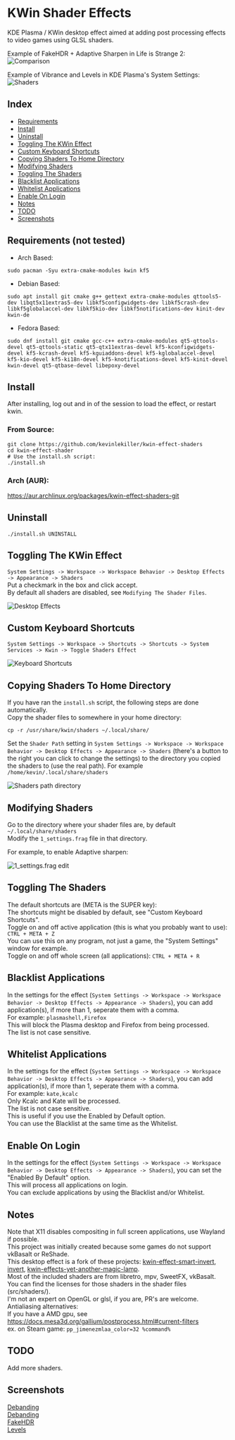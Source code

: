# KWin Shader Effects
KDE Plasma / KWin desktop effect aimed at adding post processing effects to video games using GLSL shaders.

Example of FakeHDR + Adaptive Sharpen in Life is Strange 2:  
![Comparison](https://github.com/kevinlekiller/kwin-effect-shaders/raw/main/images/comparison.png)

Example of Vibrance and Levels in KDE Plasma's System Settings:
![Shaders](https://github.com/kevinlekiller/kwin-effect-shaders/raw/main/images/shaders.png)
## Index
- [Requirements](#requirements-not-tested)
- [Install](#install)
- [Uninstall](#uninstall)
- [Toggling The KWin Effect](#toggling-the-kwin-effect)
- [Custom Keyboard Shortcuts](#custom-keyboard-shortcuts)
- [Copying Shaders To Home Directory](#copying-shaders-to-home-directory)
- [Modifying Shaders](#modifying-shaders)
- [Toggling The Shaders](#toggling-the-shaders)
- [Blacklist Applications](#blacklist-applications)
- [Whitelist Applications](#whitelist-applications)
- [Enable On Login](#enable-on-login)
- [Notes](#notes)
- [TODO](#todo)
- [Screenshots](#screenshots)
## Requirements (not tested)
- Arch Based:

`sudo pacman -Syu extra-cmake-modules kwin kf5`
- Debian Based:

`sudo apt install git cmake g++ gettext extra-cmake-modules qttools5-dev libqt5x11extras5-dev libkf5configwidgets-dev libkf5crash-dev libkf5globalaccel-dev libkf5kio-dev libkf5notifications-dev kinit-dev kwin-de`
- Fedora Based:

`sudo dnf install git cmake gcc-c++ extra-cmake-modules qt5-qttools-devel qt5-qttools-static qt5-qtx11extras-devel kf5-kconfigwidgets-devel kf5-kcrash-devel kf5-kguiaddons-devel kf5-kglobalaccel-devel kf5-kio-devel kf5-ki18n-devel kf5-knotifications-devel kf5-kinit-devel kwin-devel qt5-qtbase-devel libepoxy-devel`

## Install
After installing, log out and in of the session to load the effect, or restart kwin.
### From Source:
    git clone https://github.com/kevinlekiller/kwin-effect-shaders
    cd kwin-effect-shader
    # Use the install.sh script:
    ./install.sh

### Arch (AUR):
https://aur.archlinux.org/packages/kwin-effect-shaders-git

## Uninstall
    ./install.sh UNINSTALL

## Toggling The KWin Effect
`System Settings -> Workspace -> Workspace Behavior -> Desktop Effects -> Appearance -> Shaders`  
Put a checkmark in the box and click accept.  
By default all shaders are disabled, see `Modifying The Shader Files`.

![Desktop Effects](https://github.com/kevinlekiller/kwin-effect-shaders/raw/main/images/settings1.png)

## Custom Keyboard Shortcuts
`System Settings -> Workspace -> Shortcuts -> Shortcuts -> System Services -> Kwin -> Toggle Shaders Effect`

![Keyboard Shortcuts](https://github.com/kevinlekiller/kwin-effect-shaders/raw/main/images/shortcuts.png)

## Copying Shaders To Home Directory
If you have ran the `install.sh` script, the following steps are done automatically.  
Copy the shader files to somewhere in your home directory:

    cp -r /usr/share/kwin/shaders ~/.local/share/  
Set the `Shader Path` setting in `System Settings -> Workspace -> Workspace Behavior -> Desktop Effects -> Appearance -> Shaders` (there's a button to the right you can click to change the settings) to the directory you copied the shaders to (use the real path). 
For example `/home/kevin/.local/share/shaders`

![Shaders path directory](https://github.com/kevinlekiller/kwin-effect-shaders/raw/main/images/settings2.png)

## Modifying Shaders
Go to the directory where your shader files are, by default `~/.local/share/shaders`  
Modify the `1_settings.frag` file in that directory.


For example, to enable Adaptive sharpen:

![1_settings.frag edit](https://github.com/kevinlekiller/kwin-effect-shaders/raw/main/images/shader_file.png)

## Toggling The Shaders
The default shortcuts are (META is the SUPER key):  
The shortcuts might be disabled by default, see "Custom Keyboard Shortcuts".  
Toggle on and off active application (this is what you probably want to use): `CTRL + META + Z`  
You can use this on any program, not just a game, the "System Settings" window for example.  
Toggle on and off whole screen (all applications): `CTRL + META + R`

## Blacklist Applications
In the settings for the effect (`System Settings -> Workspace -> Workspace Behavior -> Desktop Effects -> Appearance -> Shaders`), you can add application(s), if more than 1, seperate them with a comma.  
For example: `plasmashell,Firefox`  
This will block the Plasma desktop and Firefox from being processed.  
The list is not case sensitive.

## Whitelist Applications
In the settings for the effect (`System Settings -> Workspace -> Workspace Behavior -> Desktop Effects -> Appearance -> Shaders`), you can add application(s), if more than 1, seperate them with a comma.  
For example: `kate,kcalc`  
Only Kcalc and Kate will be processed.  
The list is not case sensitive.  
This is useful if you use the Enabled by Default option.  
You can use the Blacklist at the same time as the Whitelist.

## Enable On Login
In the settings for the effect (`System Settings -> Workspace -> Workspace Behavior -> Desktop Effects -> Appearance -> Shaders`), you can set the "Enabled By Default" option.  
This will process all applications on login.  
You can exclude applications by using the Blacklist and/or Whitelist.

## Notes
Note that X11 disables compositing in full screen applications, use Wayland if possible.  
This project was initially created because some games do not support vkBasalt or ReShade.  
This desktop effect is a fork of these projects: [kwin-effect-smart-invert](https://github.com/natask/kwin-effect-smart-invert), [invert](https://github.com/KDE/kwin/tree/master/src/effects/invert), [kwin-effects-yet-another-magic-lamp](https://github.com/zzag/kwin-effects-yet-another-magic-lamp).  
Most of the included shaders are from libretro, mpv, SweetFX, vkBasalt.  
You can find the licenses for those shaders in the shader files (src/shaders/).  
I'm not an expert on OpenGL or glsl, if you are, PR's are welcome.  
Antialiasing alternatives:  
If you have a AMD  gpu, see https://docs.mesa3d.org/gallium/postprocess.html#current-filters  
ex. on Steam game: `pp_jimenezmlaa_color=32 %command%`

## TODO
Add more shaders.

## Screenshots
[Debanding](https://cdn.knightlab.com/libs/juxtapose/latest/embed/index.html?uid=ae7aca12-941d-11ec-a554-13fc6baea232)  
[Debanding](https://cdn.knightlab.com/libs/juxtapose/latest/embed/index.html?uid=ff817972-92b2-11ec-a554-13fc6baea232)  
[FakeHDR](https://cdn.knightlab.com/libs/juxtapose/latest/embed/index.html?uid=07c3c256-92b4-11ec-a554-13fc6baea232)  
[Levels](https://cdn.knightlab.com/libs/juxtapose/latest/embed/index.html?uid=5fb083ae-92b5-11ec-a554-13fc6baea232)  
